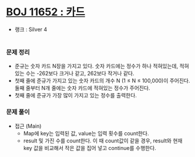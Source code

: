 # [BOJ 11652 : 카드](https://www.acmicpc.net/problem/11652)
- 랭크 : Silver 4
  <br><br>
  
### 문제 정리
- 준규는 숫자 카드 N장을 가지고 있다. 숫자 카드에는 정수가 하나 적혀있는데, 적혀있는 수는 -262보다 크거나 같고, 262보다 작거나 같다.
- 첫째 줄에 준규가 가지고 있는 숫자 카드의 개수 N (1 ≤ N ≤ 100,000)이 주어진다. 둘째 줄부터 N개 줄에는 숫자 카드에 적혀있는 정수가 주어진다.
- 첫째 줄에 준규가 가장 많이 가지고 있는 정수를 출력한다.

### 문제 풀이
- 접근 (Main)
  - Map에 key는 입력된 값, value는 입력 횟수를 count한다.
  - result 및 가진 수를 count한다. 이 때 count값이 같을 경우, result와 현재 key 값을 비교해서 작은 값을 집어 넣고 continue를 수행한다.
    
    


    
    


